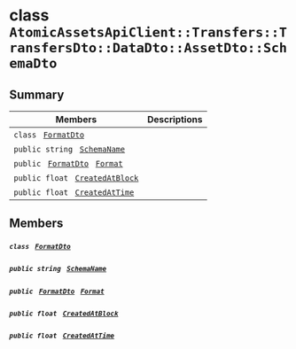 # class `AtomicAssetsApiClient::Transfers::TransfersDto::DataDto::AssetDto::SchemaDto` 

## Summary

 Members                                | Descriptions                                
----------------------------------------|---------------------------------------------
`class ` [`FormatDto`](.github/workflows/documentation/md/AtomicAssetsApiClient--Transfers--TransfersDto--DataDto--AssetDto--SchemaDto--FormatDto.md#class_atomic_assets_api_client_1_1_transfers_1_1_transfers_dto_1_1_data_dto_1_1_asset_dto_1_1_schema_dto_1_1_format_dto)        | 
`public string ` [`SchemaName`](#class_atomic_assets_api_client_1_1_transfers_1_1_transfers_dto_1_1_data_dto_1_1_asset_dto_1_1_schema_dto_1a50d439f0d7b1835a13ec1f4da383f957) | 
`public ` [`FormatDto`](.github/workflows/documentation/md/AtomicAssetsApiClient--Transfers--TransfersDto--DataDto--AssetDto--SchemaDto--FormatDto.md#class_atomic_assets_api_client_1_1_transfers_1_1_transfers_dto_1_1_data_dto_1_1_asset_dto_1_1_schema_dto_1_1_format_dto)` ` [`Format`](#class_atomic_assets_api_client_1_1_transfers_1_1_transfers_dto_1_1_data_dto_1_1_asset_dto_1_1_schema_dto_1ab4fe4d63207a5184d9e0c8a5aa54891c) | 
`public float ` [`CreatedAtBlock`](#class_atomic_assets_api_client_1_1_transfers_1_1_transfers_dto_1_1_data_dto_1_1_asset_dto_1_1_schema_dto_1a0caa720646d595f07067fcc6c44a4b2e) | 
`public float ` [`CreatedAtTime`](#class_atomic_assets_api_client_1_1_transfers_1_1_transfers_dto_1_1_data_dto_1_1_asset_dto_1_1_schema_dto_1a14bdb6268c108cfc8647325d8aff2078) | 

## Members

##### `class ` [`FormatDto`](.github/workflows/documentation/md/AtomicAssetsApiClient--Transfers--TransfersDto--DataDto--AssetDto--SchemaDto--FormatDto.md#class_atomic_assets_api_client_1_1_transfers_1_1_transfers_dto_1_1_data_dto_1_1_asset_dto_1_1_schema_dto_1_1_format_dto) 

##### `public string ` [`SchemaName`](#class_atomic_assets_api_client_1_1_transfers_1_1_transfers_dto_1_1_data_dto_1_1_asset_dto_1_1_schema_dto_1a50d439f0d7b1835a13ec1f4da383f957) 

##### `public ` [`FormatDto`](.github/workflows/documentation/md/AtomicAssetsApiClient--Transfers--TransfersDto--DataDto--AssetDto--SchemaDto--FormatDto.md#class_atomic_assets_api_client_1_1_transfers_1_1_transfers_dto_1_1_data_dto_1_1_asset_dto_1_1_schema_dto_1_1_format_dto)` ` [`Format`](#class_atomic_assets_api_client_1_1_transfers_1_1_transfers_dto_1_1_data_dto_1_1_asset_dto_1_1_schema_dto_1ab4fe4d63207a5184d9e0c8a5aa54891c) 

##### `public float ` [`CreatedAtBlock`](#class_atomic_assets_api_client_1_1_transfers_1_1_transfers_dto_1_1_data_dto_1_1_asset_dto_1_1_schema_dto_1a0caa720646d595f07067fcc6c44a4b2e) 

##### `public float ` [`CreatedAtTime`](#class_atomic_assets_api_client_1_1_transfers_1_1_transfers_dto_1_1_data_dto_1_1_asset_dto_1_1_schema_dto_1a14bdb6268c108cfc8647325d8aff2078) 

